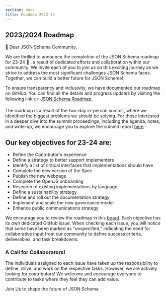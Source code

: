 ```yaml
---
section: docs
title: Roadmap 2023-24
---
```

## 2023/2024 Roadmap

👋 Dear JSON Schema Community,

We are thrilled to announce the completion of the JSON Schema roadmap for 23-24 🎉 , a result of dedicated efforts and collaboration within our community. We invite each of you to join us on this exciting journey as we strive to address the most significant challenges JSON Schema faces. Together, we can build a better future for JSON Schema!

To ensure transparency and inclusivity, we have documented our roadmap on GitHub. You can find all the details and progress updates by visiting the following link 👉 [JSON Schema Roadmap](https://github.com/orgs/json-schema-org/projects/14/views/13).

The roadmap is a result of the two-day in-person summit, where we identified the biggest problems we should be solving. For those interested in a deeper dive into the summit proceedings, including the agenda, notes, and write-up, we encourage you to explore the summit report [here](https://github.com/orgs/json-schema-org/discussions/391).

## Our key objectives for 23-24 are:

- Refine the Contributor's experience
- Define a strategy to better support implementers
- Identify a list of critical interfaces that implementations should have
- Complete the new version of the Spec
- Publish the new webpage
- Complete the OpenJS onboarding
- Research of existing implementations by language
- Define a sustainability strategy
- Define and roll out the documentation strategy
- Implement and scale the new governance model
- Enhance public communications strategy

We encourage you to review the roadmap in this [board](https://github.com/orgs/json-schema-org/projects/14/views/1). Each objective has its own dedicated GitHub issue. When checking each issue, you will notice that some have been marked as "unspecified," indicating the need for collaborative input from our community to define success criteria, deliverables, and task breakdowns.

### A Call for Collaborators!
The individuals assigned to each issue have taken up the responsibility to define, drive, and work on the respective tasks. However, we are actively looking for contributors! We welcome and encourage everyone to contribute to tasks where they feel they can add value.

Join Us to shape the future of JSON Schema
